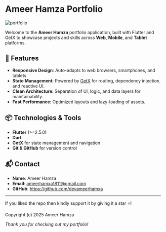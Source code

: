 # Ameer Hamza Portfolio

![portfolio](https://github.com/user-attachments/assets/38ef3244-8010-4987-8c83-5e395143ef28)

Welcome to the **Ameer Hamza** portfolio application, built with Flutter and GetX to showcase projects and skills across **Web**, **Mobile**, and **Tablet** platforms.

## 🚀 Features

* **Responsive Design**: Auto-adapts to web browsers, smartphones, and tablets.
* **State Management**: Powered by [GetX](https://pub.dev/packages/get) for routing, dependency injection, and reactive UI.
* **Clean Architecture**: Separation of UI, logic, and data layers for maintainability.
* **Fast Performance**: Optimized layouts and lazy-loading of assets.

## 📦 Technologies & Tools

* **Flutter** (>=2.5.0)
* **Dart**
* **GetX** for state management and navigation
* **Git & GitHub** for version control

## 📬 Contact

* **Name**: Ameer Hamza
* **Email**: ameerhamxa1811@gmail.com
* **GitHub**: https://github.com/devameerhamxa

---

If you liked the repo then kindly support it by giving it a star ⭐!

Copyright (c) 2025 Ameer Hamza

*Thank you for checking out my portfolio!*
